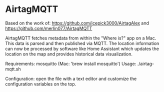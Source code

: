 # AirtagMQTT

Based on the work of:
https://github.com/icepick3000/AirtagAlex
and 
https://github.com/merlin077/AirtagMQTT

AirtagMQTT fetches metadata from within the "Where is?" app on a Mac. This data is parsed and then published via MQTT.
The location information can now be processed by software like Home Assistant which updates the location on the map and provides historical data visualization.

Requirements: mosquitto (Mac: 'brew install mosquitto')
Usage: ./airtag-mqtt.sh

Configuration: open the file with a text editor and customize the configuration variables on the top.
